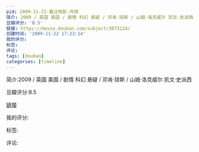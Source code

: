 ```yaml
---
pid: 2009-11-22-看过电影-月球
简介: 2009 / 英国 美国 / 剧情 科幻 悬疑 / 邓肯·琼斯 / 山姆·洛克威尔 凯文·史派西
豆瓣评分: '8.5'
链接: https://movie.douban.com/subject/3073124/
创建时间: '2009-11-22 17:23:14'
我的评分:
标签:
评论:
tags: [douban]
categories: [timeline]
---
```

简介:2009 / 英国 美国 / 剧情 科幻 悬疑 / 邓肯·琼斯 / 山姆·洛克威尔 凯文·史派西

豆瓣评分:8.5

[链接](https://movie.douban.com/subject/3073124/)

我的评分:

标签:

评论:

